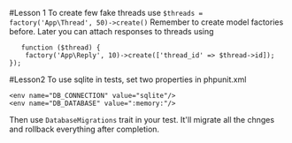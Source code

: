 #Lesson 1
To create few fake threads use
```$threads = factory('App\Thread', 50)->create()```
Remember to create model factories before.
Later you can attach responses to threads using
```$threads->each(
   function ($thread) { 
   	factory('App\Reply', 10)->create(['thread_id' => $thread->id]);
});
```

#Lesson2
To use sqlite in tests, set two properties in phpunit.xml
```
<env name="DB_CONNECTION" value="sqlite"/>
<env name="DB_DATABASE" value=":memory:"/>
```
Then use `DatabaseMigrations` trait in your test. It'll migrate all the chnges and rollback everything after completion.

